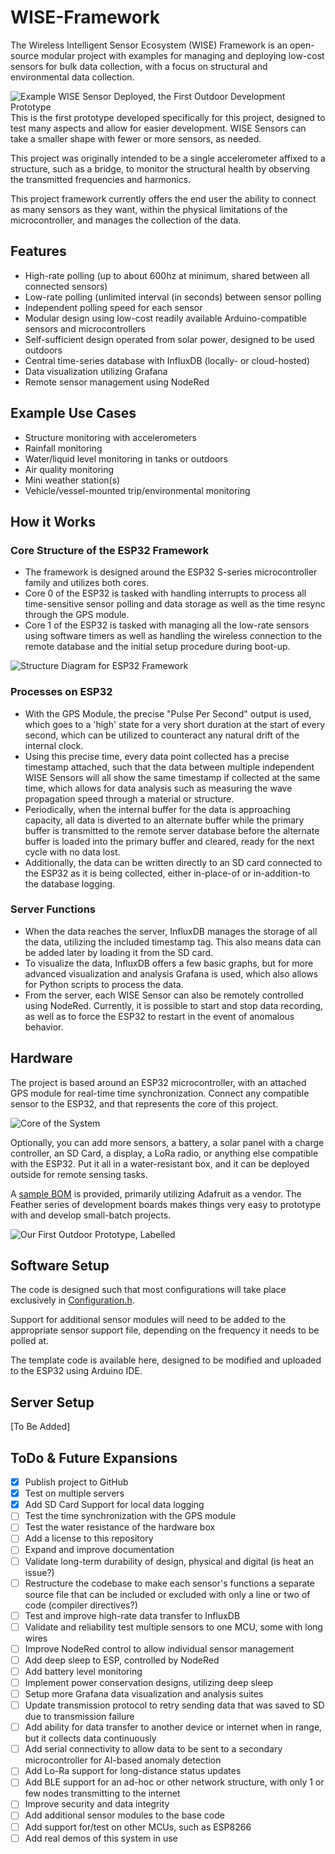 # WISE-Framework
The Wireless Intelligent Sensor Ecosystem (WISE) Framework is an open-source modular project with examples for managing and deploying low-cost sensors for bulk data collection, with a focus on structural and environmental data collection.

![Example WISE Sensor Deployed, the First Outdoor Development Prototype](Documentation/Example%20Deployment%20Cropped.jpg)
This is the first prototype developed specifically for this project, designed to test many aspects and allow for easier development. WISE Sensors can take a smaller shape with fewer or more sensors, as needed.

This project was originally intended to be a single accelerometer affixed to a structure, such as a bridge, to monitor the structural health by observing the transmitted frequencies and harmonics.

This project framework currently offers the end user the ability to connect as many sensors as they want, within the physical limitations of the microcontroller, and manages the collection of the data.

## Features
* High-rate polling (up to about 600hz at minimum, shared between all connected sensors)
* Low-rate polling (unlimited interval (in seconds) between sensor polling
* Independent polling speed for each sensor
* Modular design using low-cost readily available Arduino-compatible sensors and microcontrollers
* Self-sufficient design operated from solar power, designed to be used outdoors
* Central time-series database with InfluxDB (locally- or cloud-hosted)
* Data visualization utilizing Grafana
* Remote sensor management using NodeRed

## Example Use Cases
* Structure monitoring with accelerometers
* Rainfall monitoring
* Water/liquid level monitoring in tanks or outdoors
* Air quality monitoring
* Mini weather station(s)
* Vehicle/vessel-mounted trip/environmental monitoring

## How it Works
### Core Structure of the ESP32 Framework
- The framework is designed around the ESP32 S-series microcontroller family and utilizes both cores. 
- Core 0 of the ESP32 is tasked with handling interrupts to process all time-sensitive sensor polling and data storage as well as the time resync through the GPS module.
- Core 1 of the ESP32 is tasked with managing all the low-rate sensors using software timers as well as handling the wireless connection to the remote database and the initial setup procedure during boot-up.

![Structure Diagram for ESP32 Framework](Documentation/ESP%20Program%20Structure%202.0.png)

### Processes on ESP32
- With the GPS Module, the precise "Pulse Per Second" output is used, which goes to a 'high' state for a very short duration at the start of every second, which can be utilized to counteract any natural drift of the internal clock. 
- Using this precise time, every data point collected has a precise timestamp attached, such that the data between multiple independent WISE Sensors will all show the same timestamp if collected at the same time, which allows for data analysis such as measuring the wave propagation speed through a material or structure.
- Periodically, when the internal buffer for the data is approaching capacity, all data is diverted to an alternate buffer while the primary buffer is transmitted to the remote server database before the alternate buffer is loaded into the primary buffer and cleared, ready for the next cycle with no data lost.
- Additionally, the data can be written directly to an SD card connected to the ESP32 as it is being collected, either in-place-of or in-addition-to the database logging.

### Server Functions
- When the data reaches the server, InfluxDB manages the storage of all the data, utilizing the included timestamp tag. This also means data can be added later by loading it from the SD card.
- To visualize the data, InfluxDB offers a few basic graphs, but for more advanced visualization and analysis Grafana is used, which also allows for Python scripts to process the data.
- From the server, each WISE Sensor can also be remotely controlled using NodeRed. Currently, it is possible to start and stop data recording, as well as to force the ESP32 to restart in the event of anomalous behavior.

## Hardware
The project is based around an ESP32 microcontroller, with an attached GPS module for real-time time synchronization. Connect any compatible sensor to the ESP32, and that represents the core of this project.

![Core of the System](Documentation/Core%20of%20System.jpg)

Optionally, you can add more sensors, a battery, a solar panel with a charge controller, an SD Card, a display, a LoRa radio, or anything else compatible with the ESP32. Put it all in a water-resistant box, and it can be deployed outside for remote sensing tasks.

A [sample BOM](Sensor%20BOM.xlsx) is provided, primarily utilizing Adafruit as a vendor. The Feather series of development boards makes things very easy to prototype with and develop small-batch projects.

![Our First Outdoor Prototype, Labelled](Documentation/System.png)

## Software Setup
The code is designed such that most configurations will take place exclusively in [Configuration.h](ESP_Sensor_Framework_Template/Code/Configuration.h).

Support for additional sensor modules will need to be added to the appropriate sensor support file, depending on the frequency it needs to be polled at.

The template code is available here, designed to be modified and uploaded to the ESP32 using Arduino IDE.

## Server Setup
[To Be Added]

## ToDo & Future Expansions
- [X]  Publish project to GitHub
- [X]  Test on multiple servers
- [X]  Add SD Card Support for local data logging
- [ ]  Test the time synchronization with the GPS module
- [ ]  Test the water resistance of the hardware box
- [ ]  Add a license to this repository
- [ ]  Expand and improve documentation
- [ ]  Validate long-term durability of design, physical and digital (is heat an issue?)
- [ ]  Restructure the codebase to make each sensor's functions a separate source file that can be included or excluded with only a line or two of code (compiler directives?)
- [ ]  Test and improve high-rate data transfer to InfluxDB
- [ ]  Validate and reliability test multiple sensors to one MCU, some with long wires
- [ ]  Improve NodeRed control to allow individual sensor management
- [ ]  Add deep sleep to ESP, controlled by NodeRed
- [ ]  Add battery level monitoring
- [ ]  Implement power conservation designs, utilizing deep sleep
- [ ]  Setup more Grafana data visualization and analysis suites
- [ ]  Update transmission protocol to retry sending data that was saved to SD due to transmission failure
- [ ]  Add ability for data transfer to another device or internet when in range, but it collects data continuously
- [ ]  Add serial connectivity to allow data to be sent to a secondary microcontroller for AI-based anomaly detection
- [ ]  Add Lo-Ra support for long-distance status updates
- [ ]  Add BLE support for an ad-hoc or other network structure, with only 1 or few nodes transmitting to the internet
- [ ]  Improve security and data integrity
- [ ]  Add additional sensor modules to the base code
- [ ]  Add support for/test on other MCUs, such as ESP8266
- [ ]  Add real demos of this system in use
